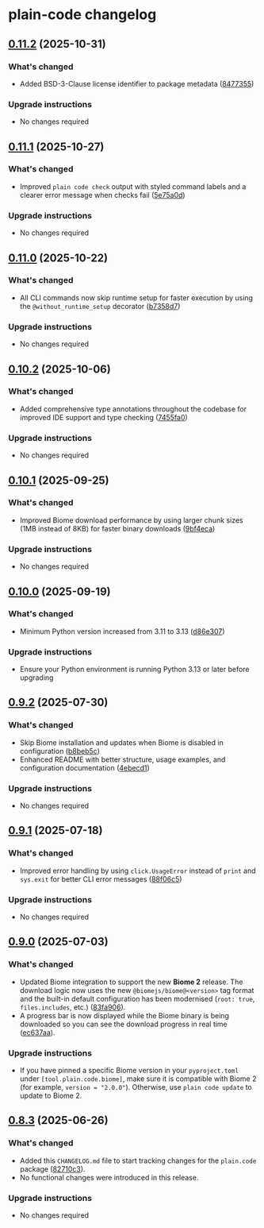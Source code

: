 # plain-code changelog

## [0.11.2](https://github.com/dropseed/plain/releases/plain-code@0.11.2) (2025-10-31)

### What's changed

- Added BSD-3-Clause license identifier to package metadata ([8477355](https://github.com/dropseed/plain/commit/8477355))

### Upgrade instructions

- No changes required

## [0.11.1](https://github.com/dropseed/plain/releases/plain-code@0.11.1) (2025-10-27)

### What's changed

- Improved `plain code check` output with styled command labels and a clearer error message when checks fail ([5e75a0d](https://github.com/dropseed/plain/commit/5e75a0d))

### Upgrade instructions

- No changes required

## [0.11.0](https://github.com/dropseed/plain/releases/plain-code@0.11.0) (2025-10-22)

### What's changed

- All CLI commands now skip runtime setup for faster execution by using the `@without_runtime_setup` decorator ([b7358d7](https://github.com/dropseed/plain/commit/b7358d7))

### Upgrade instructions

- No changes required

## [0.10.2](https://github.com/dropseed/plain/releases/plain-code@0.10.2) (2025-10-06)

### What's changed

- Added comprehensive type annotations throughout the codebase for improved IDE support and type checking ([7455fa0](https://github.com/dropseed/plain/commit/7455fa0))

### Upgrade instructions

- No changes required

## [0.10.1](https://github.com/dropseed/plain/releases/plain-code@0.10.1) (2025-09-25)

### What's changed

- Improved Biome download performance by using larger chunk sizes (1MB instead of 8KB) for faster binary downloads ([9bf4eca](https://github.com/dropseed/plain/commit/9bf4eca))

### Upgrade instructions

- No changes required

## [0.10.0](https://github.com/dropseed/plain/releases/plain-code@0.10.0) (2025-09-19)

### What's changed

- Minimum Python version increased from 3.11 to 3.13 ([d86e307](https://github.com/dropseed/plain/commit/d86e307))

### Upgrade instructions

- Ensure your Python environment is running Python 3.13 or later before upgrading

## [0.9.2](https://github.com/dropseed/plain/releases/plain-code@0.9.2) (2025-07-30)

### What's changed

- Skip Biome installation and updates when Biome is disabled in configuration ([b8beb5c](https://github.com/dropseed/plain/commit/b8beb5c))
- Enhanced README with better structure, usage examples, and configuration documentation ([4ebecd1](https://github.com/dropseed/plain/commit/4ebecd1))

### Upgrade instructions

- No changes required

## [0.9.1](https://github.com/dropseed/plain/releases/plain-code@0.9.1) (2025-07-18)

### What's changed

- Improved error handling by using `click.UsageError` instead of `print` and `sys.exit` for better CLI error messages ([88f06c5](https://github.com/dropseed/plain/commit/88f06c5))

### Upgrade instructions

- No changes required

## [0.9.0](https://github.com/dropseed/plain/releases/plain-code@0.9.0) (2025-07-03)

### What's changed

- Updated Biome integration to support the new **Biome 2** release. The download logic now uses the new `@biomejs/biome@<version>` tag format and the built-in default configuration has been modernised (`root: true`, `files.includes`, etc.) ([83fa906](https://github.com/dropseed/plain/commit/83fa906)).
- A progress bar is now displayed while the Biome binary is being downloaded so you can see the download progress in real time ([ec637aa](https://github.com/dropseed/plain/commit/ec637aa)).

### Upgrade instructions

- If you have pinned a specific Biome version in your `pyproject.toml` under `[tool.plain.code.biome]`, make sure it is compatible with Biome 2 (for example, `version = "2.0.0"`). Otherwise, use `plain code update` to update to Biome 2.

## [0.8.3](https://github.com/dropseed/plain/releases/plain-code@0.8.3) (2025-06-26)

### What's changed

- Added this `CHANGELOG.md` file to start tracking changes for the `plain.code` package ([82710c3](https://github.com/dropseed/plain/commit/82710c3)).
- No functional changes were introduced in this release.

### Upgrade instructions

- No changes required
